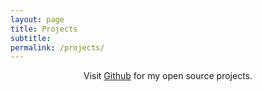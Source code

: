 ```yaml
---
layout: page
title: Projects
subtitle: 
permalink: /projects/
---
```

<p style="text-align: center">Visit <a href="https://github.com/pjshere">Github</a> for my open source projects.</p>